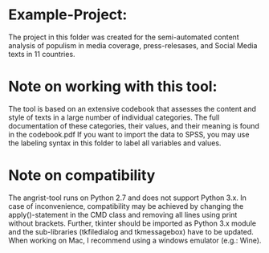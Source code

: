 
# Example-Project: 
The project in this folder was created for the semi-automated content analysis of populism in media coverage, press-relesases, and 
Social Media texts in 11 countries.

# Note on working with this tool:
The tool is based on an extensive codebook that assesses the content and style of texts in a large number of individual categories. The full documentation of these categories, their values, and their meaning is found in the codebook.pdf
If you want to import the data to SPSS, you may use the labeling syntax in this folder to label all variables and values.

# Note on compatibility
The angrist-tool runs on Python 2.7 and does not support Python 3.x. In case of inconvenience, compatibility may be achieved by changing the apply()-statement in the CMD class and removing all lines using print without brackets. Further, tkinter should be imported as Python 3.x module and the sub-libraries (tkfiledialog and tkmessagebox) have to be updated.
When working on Mac, I recommend using a windows emulator (e.g.: Wine).

